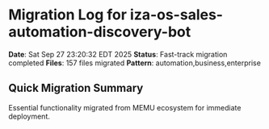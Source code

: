 # Migration Log for iza-os-sales-automation-discovery-bot

**Date**: Sat Sep 27 23:20:32 EDT 2025
**Status**: Fast-track migration completed
**Files**:      157 files migrated
**Pattern**: automation,business,enterprise

## Quick Migration Summary
Essential functionality migrated from MEMU ecosystem for immediate deployment.

